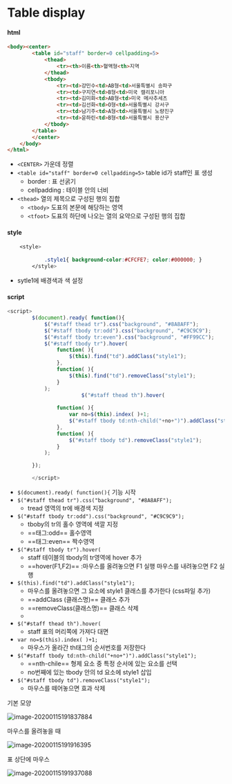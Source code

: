 # Table display

#### html

````html
<body><center>
		<table id="staff" border=0 cellpadding=5>
			<thead>
				<tr><th>이름<th>혈액형<th>지역
			</thead>
			<tbody>
				<tr><td>강민수<td>AB형<td>서울특별시 송파구
				<tr><td>구지연<td>B형<td>미국 캘리포니아
				<tr><td>김미화<td>AB형<td>미국 메사추세츠
				<tr><td>김선화<td>O형<td>서울특별시 강서구
				<tr><td>남기주<td>A형<td>서울특별시 노량진구
				<tr><td>윤하린<td>B형<td>서울특별시 용산구
			</tbody>
		</table>
		</center>
	</body>
</html>
````

* `<CENTER>` 가운데 정렬 
* `<table id="staff" border=0 cellpadding=5>` table id가 staff인 표 생성 
  * border : 표 선굵기
  * cellpadding : 테이블 안의 너비
* `<thead>`  열의 제목으로 구성된 행의 집합
  * `<tbody>` 도표의 본문에 해당하는 영역
  * `<tfoot>` 도표의 하단에 나오는 열의 요약으로 구성된 행의 집합

#### style

````css
	<style>
		
			.style1{ background-color:#CFCFE7; color:#000000; }
		</style>
````

* sytle1에 배경색과 색 설정



#### script

````javascript
<script>
		$(document).ready( function(){
			$("#staff thead tr").css("background", "#8A8AFF");
			$("#staff tbody tr:odd").css("background", "#C9C9C9");
			$("#staff tbody tr:even").css("background", "#FF99CC");
			$("#staff tbody tr").hover( 
				function( ){
					$(this).find("td").addClass("style1");
				},
				function( ){
					$(this).find("td").removeClass("style1");
				}
			);
						$("#staff thead th").hover( 
							
				function( ){
					var no=$(this).index( )+1;
					$("#staff tbody td:nth-child("+no+")").addClass("style1");
				},
				function( ){
					$("#staff tbody td").removeClass("style1");		
				}
			);

		});

		</script>
````

* `$(document).ready( function(){` 기능 시작
* `$("#staff thead tr").css("background", "#8A8AFF");`
  * tread 영역의 tr에 배경색 지정
* `$("#staff tbody tr:odd").css("background", "#C9C9C9");`
  * tboby의 tr의 홀수 영역에 색깔 지정
  * ==태그:odd== 홀수영역
  * ==태그:even== 짝수영역
* `$("#staff tbody tr").hover(` 
  * staff 테이블의 tbody의 tr영역에 hover 추가
  * ==hover(F1,F2)== :마우스를 올려놓으면 F1 실행 마우스를 내려놓으면  F2 실행
* `$(this).find("td").addClass("style1");`
  * 마우스를 올려놓으면 그 요소에 style1 클래스를 추가한다 (css파일 추가)
  * ==addClass (클래스명)== 클래스 추가
  * ==removeClass(클래스명)== 클래스 삭제
  *  
* `$("#staff thead th").hover( `
  * staff 표의 머리쪽에 가져다 대면
* `var no=$(this).index( )+1;`
  * 마우스가 올라간 th태그의 순서번호를 저장한다
* `$("#staff tbody td:nth-child("+no+")").addClass("style1");`
  * ==nth-chile== 형제 요소 중 특정 순서에 있는 요소를 선택
  * no번째에 있는 tbody 안의 td 요소에 style1 삽입
* `$("#staff tbody td").removeClass("style1");`
  * 마우스를 떼어놓으면 효과 삭제



기본 모양

![image-20200115191837884](../../../../혜/til/img/image-20200115191837884.png)

마우스를 올려놓을 때

![image-20200115191916395](../../../../혜/til/img/image-20200115191916395.png)

표 상단에 마우스

![image-20200115191937088](../../../../혜/til/img/image-20200115191937088.png)